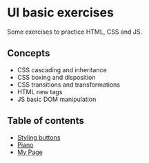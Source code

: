 # UI basic exercises
Some exercises to practice HTML, CSS and JS.

## Concepts
* CSS cascading and inheritance
* CSS boxing and disposition
* CSS transitions and transformations
* HTML new tags
* JS basic DOM manipulation

## Table of contents
* [Styling buttons](./styledButton) 
* [Piano](./piano)
* [My Page](./personalPage)
